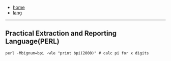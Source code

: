 - [home](/index.md)
- [lang](/lang.md)
---
## Practical Extraction and Reporting Language(PERL)
```
perl -Mbignum=bpi -wle "print bpi(2000)" # calc pi for x digits
```
